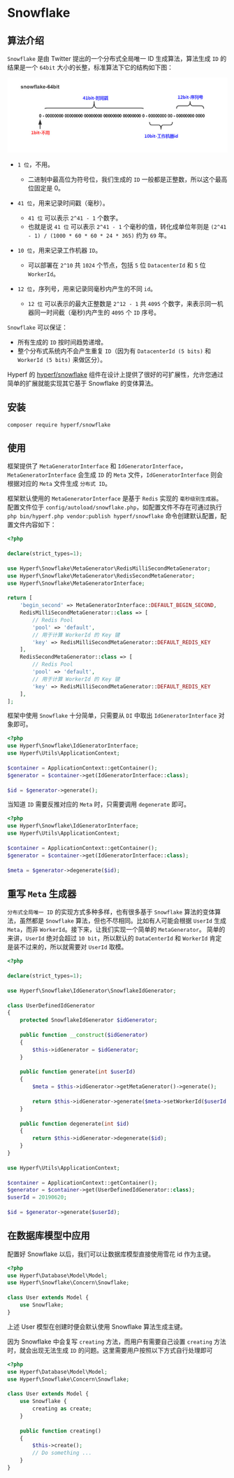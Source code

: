 # Snowflake

## 算法介绍

`Snowflake` 是由 Twitter 提出的一个分布式全局唯一 ID 生成算法，算法生成 `ID` 的结果是一个 `64bit` 大小的长整，标准算法下它的结构如下图：

![snowflake](imgs/snowflake.jpeg)

- `1 位`，不用。
  - 二进制中最高位为符号位，我们生成的 `ID` 一般都是正整数，所以这个最高位固定是 0。
  
- `41 位`，用来记录时间戳（毫秒）。
  - `41 位` 可以表示 `2^41 - 1` 个数字。
  - 也就是说 `41 位` 可以表示 `2^41 - 1` 个毫秒的值，转化成单位年则是 `(2^41 - 1) / (1000 * 60 * 60 * 24 * 365)` 约为 `69` 年。
  
- `10 位`，用来记录工作机器 `ID`。
  - 可以部署在 `2^10` 共 `1024` 个节点，包括 `5` 位 `DatacenterId` 和 `5` 位 `WorkerId`。
  
- `12 位`，序列号，用来记录同毫秒内产生的不同 `id`。
  - `12 位` 可以表示的最大正整数是 `2^12 - 1` 共 `4095` 个数字，来表示同一机器同一时间截（毫秒)内产生的 `4095` 个 `ID` 序号。

`Snowflake` 可以保证：

 - 所有生成的 `ID` 按时间趋势递增。
 - 整个分布式系统内不会产生重复 `ID`（因为有 `DatacenterId (5 bits)` 和 `WorkerId (5 bits)` 来做区分）。
 
Hyperf 的 [hyperf/snowflake](https://github.com/hyperf/snowflake) 组件在设计上提供了很好的可扩展性，允许您通过简单的扩展就能实现其它基于 Snowflake 的变体算法。

## 安装

```
composer require hyperf/snowflake
```

## 使用

框架提供了 `MetaGeneratorInterface` 和 `IdGeneratorInterface`，`MetaGeneratorInterface` 会生成 `ID` 的 `Meta` 文件，`IdGeneratorInterface` 则会根据对应的 `Meta` 文件生成 `分布式 ID`。

框架默认使用的 `MetaGeneratorInterface` 是基于 `Redis` 实现的 `毫秒级别生成器`。    
配置文件位于 `config/autoload/snowflake.php`，如配置文件不存在可通过执行 `php bin/hyperf.php vendor:publish hyperf/snowflake` 命令创建默认配置，配置文件内容如下：

```php
<?php

declare(strict_types=1);

use Hyperf\Snowflake\MetaGenerator\RedisMilliSecondMetaGenerator;
use Hyperf\Snowflake\MetaGenerator\RedisSecondMetaGenerator;
use Hyperf\Snowflake\MetaGeneratorInterface;

return [
    'begin_second' => MetaGeneratorInterface::DEFAULT_BEGIN_SECOND,
    RedisMilliSecondMetaGenerator::class => [
        // Redis Pool
        'pool' => 'default',
        // 用于计算 WorkerId 的 Key 键
        'key' => RedisMilliSecondMetaGenerator::DEFAULT_REDIS_KEY
    ],
    RedisSecondMetaGenerator::class => [
        // Redis Pool
        'pool' => 'default',
        // 用于计算 WorkerId 的 Key 键
        'key' => RedisMilliSecondMetaGenerator::DEFAULT_REDIS_KEY
    ],
];

```

框架中使用 `Snowflake` 十分简单，只需要从 `DI` 中取出 `IdGeneratorInterface` 对象即可。

```php
<?php
use Hyperf\Snowflake\IdGeneratorInterface;
use Hyperf\Utils\ApplicationContext;

$container = ApplicationContext::getContainer();
$generator = $container->get(IdGeneratorInterface::class);

$id = $generator->generate();
```

当知道 `ID` 需要反推对应的 `Meta` 时，只需要调用 `degenerate` 即可。

```php
<?php
use Hyperf\Snowflake\IdGeneratorInterface;
use Hyperf\Utils\ApplicationContext;

$container = ApplicationContext::getContainer();
$generator = $container->get(IdGeneratorInterface::class);

$meta = $generator->degenerate($id);
```

## 重写 `Meta` 生成器

`分布式全局唯一 ID` 的实现方式多种多样，也有很多基于 `Snowflake` 算法的变体算法，虽然都是 `Snowflake` 算法，但也不尽相同。比如有人可能会根据 `UserId` 生成 `Meta`，而非 `WorkerId`。接下来，让我们实现一个简单的 `MetaGenerator`。
简单的来讲，`UserId` 绝对会超过 `10 bit`，所以默认的 `DataCenterId` 和 `WorkerId` 肯定是装不过来的，所以就需要对 `UserId` 取模。

```php
<?php

declare(strict_types=1);

use Hyperf\Snowflake\IdGenerator\SnowflakeIdGenerator;

class UserDefinedIdGenerator
{
    protected SnowflakeIdGenerator $idGenerator;

    public function __construct($idGenerator)
    {
        $this->idGenerator = $idGenerator;
    }

    public function generate(int $userId)
    {
        $meta = $this->idGenerator->getMetaGenerator()->generate();

        return $this->idGenerator->generate($meta->setWorkerId($userId % 31));
    }

    public function degenerate(int $id)
    {
        return $this->idGenerator->degenerate($id);
    }
}

use Hyperf\Utils\ApplicationContext;

$container = ApplicationContext::getContainer();
$generator = $container->get(UserDefinedIdGenerator::class);
$userId = 20190620;

$id = $generator->generate($userId);

```

## 在数据库模型中应用

配置好 Snowflake 以后，我们可以让数据库模型直接使用雪花 id 作为主键。

```php
<?php
use Hyperf\Database\Model\Model;
use Hyperf\Snowflake\Concern\Snowflake;

class User extends Model {
    use Snowflake;
}
```

上述 User 模型在创建时便会默认使用 Snowflake 算法生成主键。

因为 Snowflake 中会复写 `creating` 方法，而用户有需要自己设置 `creating` 方法时，就会出现无法生成 `ID` 的问题。这里需要用户按照以下方式自行处理即可

```php
<?php
use Hyperf\Database\Model\Model;
use Hyperf\Snowflake\Concern\Snowflake;

class User extends Model {
    use Snowflake {
        creating as create;
    }

    public function creating()
    {
        $this->create();
        // Do something ...
    }
}
```
